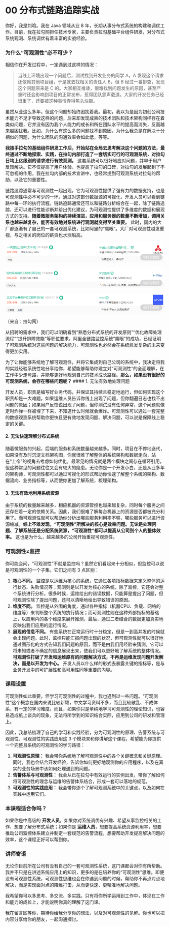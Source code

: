 # 00 分布式链路追踪实战

你好，我是刘晗。我在 Java 领域从业 8 年，长期从事分布式系统的构建和调优工作。目前，我在拉勾网担任技术专家，主要负责拉勾基础平台组件研发，对分布式系统观测、系统调优有着丰富的实战经验。

### 为什么“可观测性”必不可少？

相信你在开发过程中，一定遇到过这样的情况：

> 当线上环境出现一个问题后，测试找到开发业务的同学 A，A 发现这个请求还依赖其他项目组，于是就去找相关的责任人 B，但 B 经过一番排查，发现这个问题原来是 C 的。大家相互推诿，很难找到问题发生的原因，甚至严重时还会影响到项目的正常发布，惹得团队怨声载道。大家的开发任务已经很重了，还要被这种事情弄得焦头烂额。

虽然从业这么多年，但这个问题却始终困扰着我。最初，我以为是因为初创公司技术能力不足才导致这样的问题，后来却发现成熟的技术团队和技术架构同样存在着类似问题，它并没有因为我个人能力的成长和所在团队水平的提高而消失，反而越来越困扰我。比如，为什么有这么多的问题找不到原因，为什么我总是在解决十分相似的问题，为什么团队的沟通效率会如此低，等等。

**我接手拉勾的基础组件研发工作后，开始站在全局去思考解决这个问题的方法，最终通过不断地探索、实践，在拉勾内部打造了一套切实可行的可观测系统，对拉勾日均上亿级别的请求进行有效观测。** 这套系统可以很好地应对问题，并早于用户反馈解决。它不仅提高了用户体验，也提高了拉勾的口碑，对拉勾的发展起到了不可忽视的作用，我在拉勾内部的技术宣讲中，也经常提到可观测系统对拉勾的帮助，以及它的重要性。

链路追踪通常与可观测性一起出现，它为可观测性提供了强有力的数据支持，也是可观测性中必不可少的一环。通过对这部分数据源的可视化，开发人员可以看到链路中每一环的执行流程。链路追踪通常还可以和链路分析结合在一起，除了链路追踪，还可以进行性能诊断并给出优化建议，为可观测性提供了多维度的数据和展现方式的支持。**随着微服务架构的持续演进，应用和服务器的数量不断增加，调用关系也越来越复杂，能否有效地对系统进行观测就变得至关重要。** 此时，国内的大厂都逐渐有了自己的一套可观测系统，比如阿里的“鹰眼”。大厂对可观测性越发重视，与之相关的岗位的薪资也水涨船高。

![屏幕截图](assets/CgqCHl8nht6AOb5_AAA9A9g3YuE969.png)

![屏幕截图](assets/CgqCHl8nhuWAZdZzAAA4zHK3_hI520.png)

![屏幕截图](assets/Ciqc1F8nhuqACFEiAAA3GTpq6h0090.png)

（来自：拉勾网）

从招聘的需求中，我们可以明确看到“熟悉分布式系统的开发原则”“优化故障处理流程”“提升排障效能”等职位要求。阿里全链路监控系统“鹰眼”的成功，已经证明了可观测系统对这些问题的解决能力，可观测性也必然会在系统愈发复杂的未来变得更加实用。

为了让你能够系统地了解可观测性，并将它集成到自己公司的系统中，我决定将我的实践经验系统性地分享给你，希望能够帮助你建立对“可观测性”的全面理解，在工作中少走弯路，并能够更好地规划自己的技术成长路径。**那么，如果没有很好的可观测系统，会存在哪些问题呢？** #### 1. 无法有效地处理问题

开发人员，职责是编写好业务代码，并保证其持续且稳定地运行，但如何实现这个职责却是一大难题。如果运维人员告诉你线上出现了问题，但你翻遍日志也找不出问题的原因；如果用户反馈说出现了问题，但你测试没有任何异常，这个问题就像定时炸弹一样被埋了下来，不知道什么时候就会爆炸。可观测性可以通过一套完整的数据观测系统帮助你更快且更有效地发现问题、解决问题，可以说是保障线上稳定的关键。

#### 2. 无法快速理解分布式系统

随着微服务的兴起，后端的服务和系统数量越来越多。同时，项目在不停地迭代，如果没有及时沉淀文档架构图，你就很难了解整体的系统架构和数据走向，站在“上帝”的视角去考虑如何优化。最常见的情况就是两个模块之间存在循环引用，但这种常见的问题往往又会有较大的隐患。无论你是一个开发小白，还是从业多年的架构师，可观测性都可以通过可视化的形式帮助你快速了解整个系统的架构、数据流向、业务指标等，从而使你更加了解系统，梳理架构。

#### 3. 无法有效地利用系统资源

由于系统的数量越来越多，相应机器的资源管控也越来越复杂，同时每个服务之间还存在着一定的依赖关系。因此，我们很难了解每台机器上的资源是否都被充分利用了。而可观测性就可以帮助你分析出哪些服务利用率不够，哪些服务可以进行资源缩减。**综上不难发现，“可观测性”所解决的核心是效率问题。无论是处理问题、了解系统还是分配系统资源，“可观测性”都可以提高从公司到个人的整体效率。** 这也是为什么，越来越多的公司开始重视可观测性。

### 可观测性≠监控

你可能会问，“可观测性”不就是监控吗？虽然它们看起来十分相似，但监控可以说是可观测性的一个子集。它们之间有 3 点区别：

1. **核心不同。** 监控是以运维为核心的系统，它通过各项指标数据来定义整体的运行状态、失败情况等；观测则是以开发为核心的系统，除了监控，它还会对整个系统进行分析。很多时候，运维给出的错误数据，只能算是提出了问题，但可观测性除了提出问题，还可以清晰地给出导致错误的原因。
2. **维度不同。** 监控是从外围的角度，通过各种指标（机器CPU、负载、网络的维度等）来判断整个系统的执行情况；而可观测性则在这种外部指标的基础上，以应用内的各个维度来展开推测，最后，通过二者结合的数据更加真实地反映出我们应用的运行情况。
3. **展现的信息不同。** 有些系统在正常运行时十分稳定，但是一到高并发的时候就会出现问题。此时，监控只能汇报问题出现的状况，但可观测性就可以很好地通过图形化的方式告知我们问题的原因，而不是由我们用经验来猜测。它可以将未知或者不确定的信息展现出来，使我们可以更好地了解系统的整体情况。**可观测性打破了开发和运维原有的问题解决方式，不再是运维发现问题开发解决，而是以开发为中心。** 开发人员以什么样的形式去暴露关键的指标等，是与业务开发中的可扩展性和高可用性同等重要的内容。

### 课程设置

可观测性如此重要，但学习可观测性的过程中，我也遇到过一些问题。“可观测性”这个概念在国内来说比较新颖，中文学习资料不多，而且比较散乱、不成体系，有一定的学习难度。而且，如果你只是单纯地学习可观测性的理论知识，也容易造成纸上谈兵的现象，无法将所学到的知识结合实际，应用到公司的研发和管理上。

因此，我总结梳理了自己的学习和实践经验，分为可观测性的原理、告警系统与可观测性、可观测性的实践应用这 3 个模块来和你讲解这个课程，希望能为你提供一个完整且系统的可观测性的学习路径：

1. **可观测性原理：** 我会带你系统地了解可观测性中的各个关键概念和关键原理。同时，我也会结合开发经验，告诉你如何更好地观测你的应用程序，以及在真实的业务场景中该如何处理遇到的问题。
2. **告警体系与可观测性：** 我会从已在拉勾中有效运行的实例出发，带你了解如何将可观测性的理念与运维的告警体系结合，形成一套可以落地的规范。
3. **可观测性的实践应用：** 我会带你逐个了解可观测系统中的关键点，以及如何在实践中运用它们。

### 本课程适合你吗？

如果你是中高级的 **开发人员**，如果你对系统调优有兴趣、希望从事监控相关的工作、想要了解分布式系统；如果你是 **运维人员**，想要提高系统资源利用率，想要推动公司监控体系建立并制定一套规范的告警流程，想要帮助开发提高解决问题的效率，这个课程正好可以帮到你。

### 讲师寄语

无论你目前所在公司有没有自己的一套可观测性系统，这门课都会对你有所帮助。我并不只是在讲述系统应用上的知识，更多的是在培养你的“可观测性”思维。即便没有可观测性系统，可观测性思维也会在你遇到问题的时候，帮助你不再点对点地解决，而是实现面对点的降维打击，从而更快速、更精准地解决问题。

我希望你可以多思考、多交流、多实践。只有将你所学运用到工作中，体现在工作和能力的成长上，才能说明你真的理解了这门课。

我在留言区等你，期待你给我分享你的想法，以及对可观测性的见解。你也可以把内容分享给你的朋友，一起沟通探讨。

